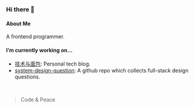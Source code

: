 ### Hi there 👋

#### About Me

A frontend programmer.

#### I’m currently working on...

- [技术与面包](https://www.zhihu.com/column/c_1302591122619637760): Personal tech blog.
- [system-design-question](https://github.com/sun0day/system-design-question): A github repo which collects full-stack design questions.

<br />

> Code & Peace



<!--
**sun0day/sun0day** is a ✨ _special_ ✨ repository because its `README.md` (this file) appears on your GitHub profile.

Here are some ideas to get you started:

- 🔭 I’m currently working on ...
- 🌱 I’m currently learning ...
- 👯 I’m looking to collaborate on ...
- 🤔 I’m looking for help with ...
- 💬 Ask me about ...
- 📫 How to reach me: ...
- 😄 Pronouns: ...
- ⚡ Fun fact: ...
-->
